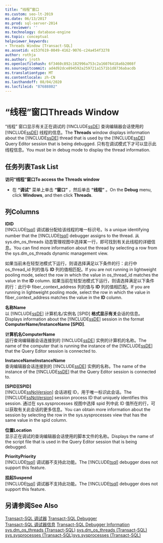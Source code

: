 ```yaml
---
title: “线程”窗口
ms.custom: seo-lt-2019
ms.date: 06/13/2017
ms.prod: sql-server-2014
ms.reviewer: ''
ms.technology: database-engine
ms.topic: conceptual
helpviewer_keywords:
- Threads Window [Transact-SQL]
ms.assetid: e153f619-0049-4162-9076-c24a454f3278
author: rothja
ms.author: jroth
ms.openlocfilehash: 6f3460c892c182996a753c2a16076418a6b2008f
ms.sourcegitcommit: ad4d92dce894592a259721a1571b1d8736abacdb
ms.translationtype: MT
ms.contentlocale: zh-CN
ms.lasthandoff: 08/04/2020
ms.locfileid: "87688802"
---
```

# <a name="threads-window"></a><span data-ttu-id="a0c2e-102">“线程”窗口</span><span class="sxs-lookup"><span data-stu-id="a0c2e-102">Threads Window</span></span>
  <span data-ttu-id="a0c2e-103">“线程”  窗口显示有关正在调试的 [!INCLUDE[ssDE](../../includes/ssde-md.md)] 查询编辑器会话使用的 [!INCLUDE[ssDE](../../includes/ssde-md.md)] 线程的信息。</span><span class="sxs-lookup"><span data-stu-id="a0c2e-103">The **Threads** window displays information about the [!INCLUDE[ssDE](../../includes/ssde-md.md)] thread that is used by the [!INCLUDE[ssDE](../../includes/ssde-md.md)] Query Editor session that is being debugged.</span></span> <span data-ttu-id="a0c2e-104">只有在调试模式下才可以显示此线程信息。</span><span class="sxs-lookup"><span data-stu-id="a0c2e-104">You must be in debug mode to display the thread information.</span></span>  
  
## <a name="task-list"></a><span data-ttu-id="a0c2e-105">任务列表</span><span class="sxs-lookup"><span data-stu-id="a0c2e-105">Task List</span></span>  
 <span data-ttu-id="a0c2e-106">**访问“线程”窗口**</span><span class="sxs-lookup"><span data-stu-id="a0c2e-106">**To access the Threads window**</span></span>  
  
-   <span data-ttu-id="a0c2e-107">在 **“调试”** 菜单上单击 **“窗口”** ，然后单击 **“线程”** 。</span><span class="sxs-lookup"><span data-stu-id="a0c2e-107">On the **Debug** menu, click **Windows**, and then click **Threads**.</span></span>  
  
## <a name="columns"></a><span data-ttu-id="a0c2e-108">列</span><span class="sxs-lookup"><span data-stu-id="a0c2e-108">Columns</span></span>  
 <span data-ttu-id="a0c2e-109">**ID**</span><span class="sxs-lookup"><span data-stu-id="a0c2e-109">**ID**</span></span>  
 <span data-ttu-id="a0c2e-110">[!INCLUDE[tsql](../../includes/tsql-md.md)] 调试器分配给该线程的唯一标识号。</span><span class="sxs-lookup"><span data-stu-id="a0c2e-110">Is a unique identifying number that the [!INCLUDE[tsql](../../includes/tsql-md.md)] debugger assigns to the thread.</span></span> <span data-ttu-id="a0c2e-111">从 sys.dm_os_threads 动态管理视图中选择某一行，即可找到有关此线程的详细信息。</span><span class="sxs-lookup"><span data-stu-id="a0c2e-111">You can find more information about the thread by selecting a row from the sys.dm_os_threads dynamic management view.</span></span>  
  
 <span data-ttu-id="a0c2e-112">如果当前未在轻型池模式下运行，则请选择满足以下条件的行：此行中 os_thread_id 列的值与 **ID** 列的值相匹配。</span><span class="sxs-lookup"><span data-stu-id="a0c2e-112">If you are not running in lightweight pooling mode, select the row in which the value in os_thread_id matches the value in the **ID** column.</span></span> <span data-ttu-id="a0c2e-113">如果当前在轻型池模式下运行，则请选择满足以下条件的行：此行中 fiber_context_address 列的值与 **ID** 列的值相匹配。</span><span class="sxs-lookup"><span data-stu-id="a0c2e-113">If you are running in lightweight pooling mode, select the row in which the value in fiber_context_address matches the value in the **ID** column.</span></span>  
  
 <span data-ttu-id="a0c2e-114">**名称**</span><span class="sxs-lookup"><span data-stu-id="a0c2e-114">**Name**</span></span>  
 <span data-ttu-id="a0c2e-115">以 [!INCLUDE[ssDE](../../includes/ssde-md.md)] 计算机名/实例名 [SPID] **格式显示有关**会话的信息。</span><span class="sxs-lookup"><span data-stu-id="a0c2e-115">Displays information about the [!INCLUDE[ssDE](../../includes/ssde-md.md)] session in the format **ComputerName/InstanceName [SPID]**.</span></span>  
  
 <span data-ttu-id="a0c2e-116">**计算机名**</span><span class="sxs-lookup"><span data-stu-id="a0c2e-116">**ComputerName**</span></span>  
 <span data-ttu-id="a0c2e-117">运行查询编辑器会话连接到的 [!INCLUDE[ssDE](../../includes/ssde-md.md)] 实例的计算机的名称。</span><span class="sxs-lookup"><span data-stu-id="a0c2e-117">The name of the computer that is running the instance of the [!INCLUDE[ssDE](../../includes/ssde-md.md)] that the Query Editor session is connected to.</span></span>  
  
 <span data-ttu-id="a0c2e-118">**InstanceName**</span><span class="sxs-lookup"><span data-stu-id="a0c2e-118">**InstanceName**</span></span>  
 <span data-ttu-id="a0c2e-119">查询编辑器会话连接到的 [!INCLUDE[ssDE](../../includes/ssde-md.md)] 实例的名称。</span><span class="sxs-lookup"><span data-stu-id="a0c2e-119">The name of the instance of the [!INCLUDE[ssDE](../../includes/ssde-md.md)] that the Query Editor session is connected to.</span></span>  
  
 <span data-ttu-id="a0c2e-120">**[SPID]**</span><span class="sxs-lookup"><span data-stu-id="a0c2e-120">**[SPID]**</span></span>  
 <span data-ttu-id="a0c2e-121">[!INCLUDE[ssNoVersion](../../includes/ssnoversion-md.md)] 会话进程 ID，用于唯一标识此会话。</span><span class="sxs-lookup"><span data-stu-id="a0c2e-121">The [!INCLUDE[ssNoVersion](../../includes/ssnoversion-md.md)] session process ID that uniquely identifies this session.</span></span> <span data-ttu-id="a0c2e-122">通过在 sys.sysprocesses 视图中选择 spid 列中此 ID 值所在的行，可以获取有关此会话的更多信息。</span><span class="sxs-lookup"><span data-stu-id="a0c2e-122">You can obtain more information about the session by selecting the row in the sys.sysprocesses view that has the same value in the spid column.</span></span>  
  
 <span data-ttu-id="a0c2e-123">**位置**</span><span class="sxs-lookup"><span data-stu-id="a0c2e-123">**Location**</span></span>  
 <span data-ttu-id="a0c2e-124">显示正在调试的查询编辑器会话使用的脚本文件的名称。</span><span class="sxs-lookup"><span data-stu-id="a0c2e-124">Displays the name of the script file that is used in the Query Editor session that is being debugged.</span></span>  
  
 <span data-ttu-id="a0c2e-125">**Priority**</span><span class="sxs-lookup"><span data-stu-id="a0c2e-125">**Priority**</span></span>  
 <span data-ttu-id="a0c2e-126">[!INCLUDE[tsql](../../includes/tsql-md.md)] 调试器不支持此功能。</span><span class="sxs-lookup"><span data-stu-id="a0c2e-126">The [!INCLUDE[tsql](../../includes/tsql-md.md)] debugger does not support this feature.</span></span>  
  
 <span data-ttu-id="a0c2e-127">**挂起**</span><span class="sxs-lookup"><span data-stu-id="a0c2e-127">**Suspend**</span></span>  
 <span data-ttu-id="a0c2e-128">[!INCLUDE[tsql](../../includes/tsql-md.md)] 调试器不支持此功能。</span><span class="sxs-lookup"><span data-stu-id="a0c2e-128">The [!INCLUDE[tsql](../../includes/tsql-md.md)] debugger does not support this feature.</span></span>  
  
## <a name="see-also"></a><span data-ttu-id="a0c2e-129">另请参阅</span><span class="sxs-lookup"><span data-stu-id="a0c2e-129">See Also</span></span>  
 <span data-ttu-id="a0c2e-130">[Transact-SQL 调试器](transact-sql-debugger.md) </span><span class="sxs-lookup"><span data-stu-id="a0c2e-130">[Transact-SQL Debugger](transact-sql-debugger.md) </span></span>  
 <span data-ttu-id="a0c2e-131">[Transact-SQL 调试器信息](transact-sql-debugger-information.md) </span><span class="sxs-lookup"><span data-stu-id="a0c2e-131">[Transact-SQL Debugger Information](transact-sql-debugger-information.md) </span></span>  
 <span data-ttu-id="a0c2e-132">[sys.dm_os_threads (Transact-SQL)](/sql/relational-databases/system-dynamic-management-views/sys-dm-os-threads-transact-sql) </span><span class="sxs-lookup"><span data-stu-id="a0c2e-132">[sys.dm_os_threads &#40;Transact-SQL&#41;](/sql/relational-databases/system-dynamic-management-views/sys-dm-os-threads-transact-sql) </span></span>  
 [<span data-ttu-id="a0c2e-133">sys.sysprocesses (Transact-SQL)</span><span class="sxs-lookup"><span data-stu-id="a0c2e-133">sys.sysprocesses &#40;Transact-SQL&#41;</span></span>](/sql/relational-databases/system-compatibility-views/sys-sysprocesses-transact-sql)  
